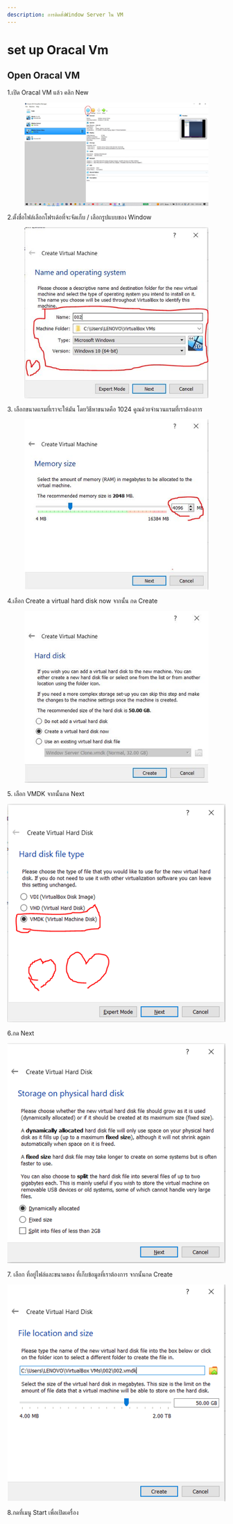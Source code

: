 ```yaml
---
description: การติดตั้งWindow Server ใน VM
---
```


# set up Oracal Vm&#x20;

## Open Oracal VM&#x20;

1.เปิด Oracal VM แล้ว คลิก New&#x20;

<figure><img src=".gitbook/assets/New.JPG" alt=""><figcaption></figcaption></figure>

2.ตั้งชื่อไฟล์เลือกโฟรเด้อที่จะจัดเก็บ / เลือกรูปแบบของ Window&#x20;

<figure><img src=".gitbook/assets/Name.JPG" alt=""><figcaption></figcaption></figure>

3\. เลือกขนาดแรมที่เราจะให้มัน โดยวิธีหาขนาดคือ 1024 คูณด้วยจำนวนแรมที่เราต้องการ&#x20;

<figure><img src=".gitbook/assets/Ram.JPG" alt=""><figcaption></figcaption></figure>

4.เลือก Create a virtual hard disk now จากนั้น กด Create&#x20;

<figure><img src=".gitbook/assets/c.JPG" alt=""><figcaption></figcaption></figure>

5\. เลือก VMDK จากนั้นกด Next

![](<.gitbook/assets/image (45).png>)

6.กด Next&#x20;

![](<.gitbook/assets/image (50).png>)

7\. เลือก ที่อยู่ไฟล์และขนาดของ ที่เก็บข้อมูลที่เราต้องการ จากนั้นกด Create&#x20;

![](<.gitbook/assets/image (28).png>)

8.กดที่เมนู Start เพื่อเปิดเครื่อง&#x20;
